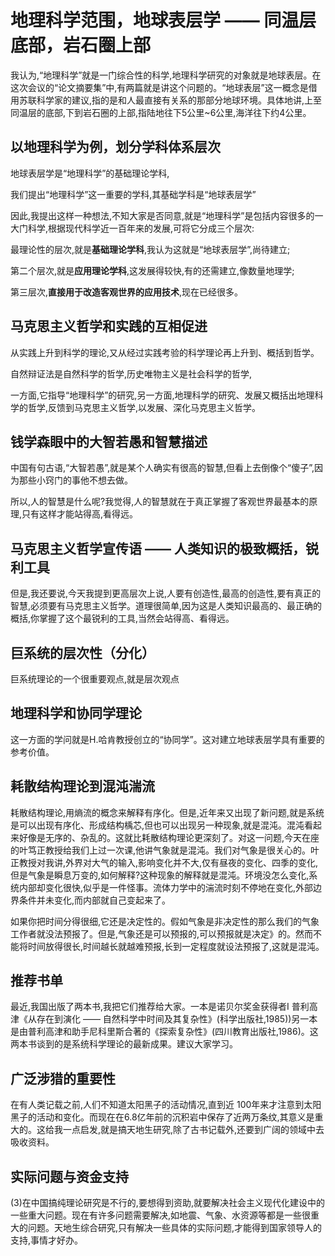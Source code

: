 # 地理科学范围，地球表层学 —— 同温层底部，岩石圈上部

我认为,“地理科学”就是一门综合性的科学,地理科学研究的对象就是地球表层。在这次会议的“论文摘要集”中,有两篇就是讲这个问题的。“地球表层”这一概念是借用苏联科学家的建议,指的是和人最直接有关系的那部分地球环境。具体地讲,上至同温层的底部,下到岩石圈的上部,指陆地往下5公里~6公里,海洋往下约4公里。

## 以地理科学为例，划分学科体系层次

地球表层学是“地理科学”的基础理论学科,

我们提出“地理科学”这一重要的学科,其基础学科是“地球表层学”

因此,我提出这样一种想法,不知大家是否同意,就是“地理科学”是包括内容很多的一大门科学,根据现代科学近一百年来的发展,可将它分成三个层次:

最理论性的层次,就是**基础理论学科**,我认为这就是“地球表层学”,尚待建立;

第二个层次,就是**应用理论学科**,这发展得较快,有的还需建立,像数量地理学;

第三层次,**直接用于改造客观世界的应用技术**,现在已经很多。


## 马克思主义哲学和实践的互相促进

从实践上升到科学的理论,又从经过实践考验的科学理论再上升到、概括到哲学。

自然辩证法是自然科学的哲学,历史唯物主义是社会科学的哲学,

一方面,它指导“地理科学”的研究,另一方面,地理科学的研究、发展又概括出地理科学的哲学,反馈到马克思主义哲学,以发展、深化马克思主义哲学。

## 钱学森眼中的大智若愚和智慧描述

中国有句古语,“大智若愚”,就是某个人确实有很高的智慧,但看上去倒像个“傻子”,因为那些小窍门的事他不想去做。

所以,人的智慧是什么呢?我觉得,人的智慧就在于真正掌握了客观世界最基本的原理,只有这样才能站得高,看得远。

## 马克思主义哲学宣传语 —— 人类知识的极致概括，锐利工具

但是,我还要说,今天我提到更高层次上说,人要有创造性,最高的创造性,要有真正的智慧,必须要有马克思主义哲学。道理很简单,因为这是人类知识最高的、最正确的概括,你掌握了这个最锐利的工具,当然会站得高、看得远。

## 巨系统的层次性（分化）

巨系统理论的一个很重要观点,就是层次观点

## 地理科学和协同学理论

这一方面的学问就是H.哈肯教授创立的“协同学”。这对建立地球表层学具有重要的参考价值。

## 耗散结构理论到混沌湍流

耗散结构理论,用熵流的概念来解释有序化。但是,近年来又出现了新问题,就是系统是可以出现有序化、形成结构楀芯,但也可以出现另一种现象,就是混沌。混沌看起来好像是无序的、杂乱的。这就比耗散结构理论更深刻了。对这一问题,今天在座的叶笃正教授给我们上过一次课,他讲气象就是混沌。我们对气象是很关心的。叶正教授对我讲,外界对大气的输入,影响变化并不大,仅有昼夜的变化、四季的变化,但是气象是瞬息万变的,如何解释?这种现象的解释就是混沌。环境没怎么变化,系统内部却变化很快,似乎是一件怪事。流体力学中的湍流时刻不停地在变化,外部边界条件并未变化,而内部就自己变起来了。

如果你把时间分得很细,它还是决定性的。假如气象是非决定性的那么我们的气象工作者就没法预报了。但是,气象还是可以预报的,可以预报就是决定》的。然而不能将时间放得很长,时间越长就越难预报,长到一定程度就设法预报了,这就是混沌。

## 推荐书单

最近,我国出版了两本书,我把它们推荐给大家。一本是诺贝尔奖金获得者I 普利高津《从存在到演化 —— 自然科学中时间及其复杂性》(科学出版社,1985))另一本是由普利高津和助手尼科里斯合著的《探索复杂性》(四川教育出版社,1986)。这两本书谈到的是系统科学理论的最新成果。建议大家学习。


## 广泛涉猎的重要性
在有人类记载之前,人们不知道太阳黑子的活动情况,直到近 100年来才注意到太阳黑子的活动和变化。而现在在6.8亿年前的沉积岩中保存了近两万条纹,其意义是重大的。这给我一点启发,就是搞天地生研究,除了古书记载外,还要到广阔的领域中去吸收资料。

## 实际问题与资金支持
(3)在中国搞纯理论研究是不行的,要想得到资助,就要解决社会主义现代化建设中的一些重大问题。现在有许多问题需要解决,如地震、气象、水资源等都是一些很重大的问题。天地生综合研究,只有解决一些具体的实际问题,才能得到国家领导人的支持,事情才好办。